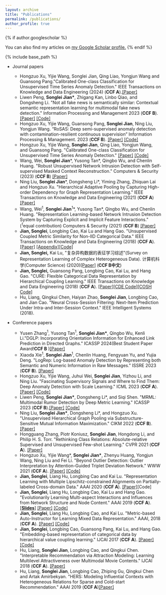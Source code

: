 ```yaml
---
layout: archive
title: "Publications"
permalink: /publications/
author_profile: true
---
```


{% if author.googlescholar %}

  You can also find my articles on <u><a href="{{author.googlescholar}}">my Google Scholar profile</a>.</u>
{% endif %}

{% include base_path %}
* Journal papers
  * Hongzuo Xu, Yijie Wang, Songlei Jian, Qing Liao, Yongjun Wang and Guansong Pang."Calibrated One-class Classification for Unsupervised Time Series Anomaly Detection." IEEE Transactions on Knowledge and Data Engineering  (2024) (**CCF A**).[[Paper]](http://jiansonglei.github.io/files/24COUTA.pdf)
  * Liwen Peng, **Songlei Jian\***, Zhigang Kan, Linbo Qiao, and Dongsheng Li. "Not all fake news is semantically similar: Contextual semantic representation learning for multimodal fake news detection." Information Processing and Management 2023 (**CCF B**).[[Paper]](http://jiansonglei.github.io/files/IPM_FND.pdf)  [[Code]](https://github.com/plw-study/CSFND)
  * Hongzuo Xu, Yijie Wang, Guansong Pang, **Songlei Jian**, Ning Liu, Yongjun Wang. “RoSAS: Deep semi-supervised anomaly detection with contamination-resilient continuous supervision” Information Processing & Management. 2023 (**CCF B**). [[Paper]](https://arxiv.org/abs/2307.13239) [[Code]](https://github.com/xuhongzuo/rosas)
  * Hongzuo Xu,  Yijie Wang, **Songlei Jian**, Qing Liao, Yongjun Wang, and Guansong Pang. "Calibrated One-class Classification for Unsupervised Time Series Anomaly Detection."  [[Paper]](https://arxiv.org/abs/2207.12201)  [[Code]](https://github.com/xuhongzuo/couta)
  * Wang, Wei, **Songlei Jian**\*, Yusong Tan\*, Qingbo Wu, and Chenlin Huang. "Robust Unsupervised Network Intrusion Detection with Self-supervised Masked Context Reconstruction." Computers & Security (2023) (**CCF B**) [[Paper]](http://jiansonglei.github.io/files/22RobustIDS.pdf) 
  * Ning Liu, **Songlei Jian**\*, Dongsheng Li\*, Yiming Zhang, Zhiquan Lai and Hongzuo Xu. "Hierarchical Adaptive Pooling by Capturing High-order Dependency for Graph Representation Learning." IEEE Transactions on Knowledge and Data Engineering  (2021) (**CCF A**) [[Paper]](http://jiansonglei.github.io/files/HAP2021.pdf)
  * Wang, Wei$^{1}$, **Songlei Jian**$^{1}$\*, Yusong Tan\*, Qingbo Wu, and Chenlin Huang. "Representation Learning-based Network Intrusion Detection System by Capturing Explicit and Implicit Feature Interactions." ($^{1}$equal contribution) Computers & Security (2021) (**CCF B**) [[Paper]](http://jiansonglei.github.io/files/21comsec.pdf) 
  * **Jian, Songlei**, Longbing Cao, Kai Lu and Hang Gao. "Unsupervised Coupled Metric Similarity for Non-IID Categorical Data." IEEE Transactions on Knowledge and Data Engineering (2018) (**CCF A**). [[Paper]](http://jiansonglei.github.io/files/18TKDE_CMS.pdf) [[Appendix]](http://jiansonglei.github.io/files/18CMS_APPENDIX.pdf)[[Code]](https://github.com/jiansonglei/CMS)
  * **Jian, Songlei,** Kai Lu, "复杂异构数据的表征学习综述"(Survey on Representation Learning of Complex Heterogeneous Data). 计算机科学(Computer Science) (2020)[[Paper]](http://jiansonglei.github.io/files/survey.pdf) (**CCF B中文**)
  * **Jian, Songlei,** Guansong Pang, Longbing Cao, Kai Lu, and Hang Gao. "CURE: Flexible Categorical Data Representation by Hierarchical Coupling Learning." IEEE Transactions on Knowledge and Data Engineering (2018) (**CCF A**). [[Paper]](http://jiansonglei.github.io/files/18TKDE_CURE.pdf)[[CDE Code]](https://github.com/jiansonglei/CDE)[[COSH Code]](https://github.com/jiansonglei/COSH)
  * Hu, Liang, Qingkui Chen, Haiyan Zhao, **Songlei Jian**, Longbing Cao, and Jian Cao. "Neural Cross-Session Filtering: Next-Item Prediction Under Intra-and Inter-Session Context." IEEE Intelligent Systems (2018).

* Conference papers
  * Yusen Zhang$^{1}$, Yusong Tan$^{1}$, **Songlei Jian\***, Qingbo Wu, Kenli Li."DGLP: Incorporating Orientation Information for Enhanced Link Prediction in Directed Graphs." ICASSP 2024(Best Student Paper Award!**CCF B** )[[Paper]](http://jiansonglei.github.io/files/24ICASSP.pdf) 
  * Xiaoda Xie$^{1}$,  **Songlei Jian**$^{1}$, Chenlin Huang, Fengyuan Yu, and Yujia Deng. "LogRep: Log-based Anomaly Detection by
Representing both Semantic and Numeric Information in Raw Messages." ISSRE 2023 (**CCF B**). [[Paper]](http://jiansonglei.github.io/files/LogRep_ISSRE.pdf) 
  * Hongzuo Xu,  Yijie Wang, Juhui Wei, **Songlei Jian**, Yizhou Li, and Ning Liu. "Fascinating Supervisory Signals and Where to Find Them: Deep Anomaly Detection with Scale Learning." ICML 2023 (**CCF A**). [[Paper]](http://jiansonglei.github.io/files/icml2023.pdf)  [[Code]](https://github.com/xuhongzuo/scale-learning)
  * Liwen Peng, **Songlei Jian\***, Dongsheng Li\*, and  Siqi Shen. "MRML: Multimodal Rumor Detection by Deep Metric Learning." ICASSP 2023 (**CCF B**).[[Paper]](http://jiansonglei.github.io/files/icassp2023.pdf)  [[Code]](https://github.com/plw-study/MRML)
  * Ning Liu, **Songlei Jian\***, Dongsheng Li\*, and Hongzuo Xu. "Unsupervised Hierarchical Graph Pooling via Substructure-Sensitive Mutual Information Maximization." CIKM 2022 (**CCF B**).[[Paper]](http://jiansonglei.github.io/files/22CIKM_SMIP.pdf)
  * Hongguang Zhang,  Piotr Koniusz, **Songlei Jian**, Hongdong Li, and Philip H. S. Torr. "Rethinking Class Relations: Absolute-relative Supervised and Unsupervised Few-shot Learning." CVPR 2021 (**CCF A**). [[Paper]](http://jiansonglei.github.io/files/21CVPR.pdf)  
  * Hongzuo Xu,  Yijie Wang\*, **Songlei Jian\***, Zhenyu Huang, Yongjun Wang,  Ning Liu and Fei Li. "Beyond Outlier Detection: Outlier Interpretation  by Attention-Guided Triplet Deviation Network." WWW 2021 (**CCF A**). [[Paper]](http://jiansonglei.github.io/files/21WWW.pdf)  [[Code]](https://github.com/xuhongzuo/outlier-interpretation)
  * **Jian, Songlei**, Liang Hu, Longbing Cao and Kai Lu. "Representation Learning with Multiple Lipschitz-constrained Alignments on Partially-labeled Cross-domain Data." AAAI 2020 (**CCF A**).  [[Paper]](http://jiansonglei.github.io/files/20AAAI_MULAN.pdf)[Code]
  * **Jian, Songlei**, Liang Hu, Longbing Cao, Kai Lu and Hang Gao. "Evolutionarily Learning Multi-aspect Interactions and Influences from Network Structure and Node Content." AAAI 2019 (**CCF A**). [[**Slides**]](http://jiansonglei.github.io/files/AAAI19slides.pptx) [[Paper]](http://jiansonglei.github.io/files/19AAAI_MAIECS.pdf) [[Code]](https://github.com/jiansonglei/MAI-ECS)
  * **Jian, Songlei**, Liang Hu, Longbing Cao, and Kai Lu. "Metric-based Auto-Instructor for Learning Mixed Data Representation." AAAI, 2018 (**CCF A**). [[Paper]](http://jiansonglei.github.io/files/18AAAI_MAI.pdf) [[Code]](https://github.com/jiansonglei/MAI)
  * **Jian, Songlei**, Longbing Cao, Guansong Pang, Kai Lu, and Hang Gao. "Embedding-based representation of categorical data by hierarchical value coupling learning." IJCAI 2017 (**CCF A**). [[Paper]](http://jiansonglei.github.io/files/17IJCAI_CDE.pdf) [[Code]](https://github.com/jiansonglei/CDE)
  * Hu, Liang, **Songlei Jian**, Longbing Cao, and Qingkui Chen. "Interpretable Recommendation via Attraction Modeling: Learning Multilevel Attractiveness over Multimodal Movie Contents." IJCAI 2018 (**CCF A**). [[Paper]](http://jiansonglei.github.io/files/HU-IJCAI2018.pdf)
  * Hu, Liang, **Songlei Jian**, Longbing Cao, Zhiping Gu, Qingkui Chen and Artak Amirbekyan. "HERS: Modeling Influential Contexts with Heterogeneous Relations for Sparse and Cold-start Recommendation." AAAI 2019 (**CCF A**)[[Paper]](http://jiansonglei.github.io/files/HU-AAAI19.pdf)
